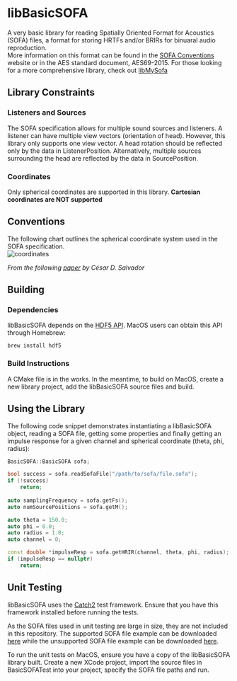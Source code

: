 # libBasicSOFA

A very basic library for reading Spatially Oriented Format for Acoustics (SOFA) files, a format for storing HRTFs and/or BRIRs for binuaral audio reproduction.  
More information on this format can be found in the [SOFA Conventions](https://www.sofaconventions.org/mediawiki/index.php/SOFA_(Spatially_Oriented_Format_for_Acoustics)) website or in the AES standard document, AES69-2015.  For those looking for a more comprehensive library, check out [libMySofa](https://github.com/hoene/libmysofa)


## Library Constraints
### Listeners and Sources
The SOFA specification allows for multiple sound sources and listeners.  A listener can have multiple view vectors (orientation of head).  However, this library only supports one view vector.  A head rotation should be reflected only by the data in ListenerPosition.  Alternatively, multiple sources surrounding the head are reflected by the data in SourcePosition.


### Coordinates
Only spherical coordinates are supported in this library.  **Cartesian coordinates are NOT supported**


## Conventions

The following chart outlines the spherical coordinate system used in the SOFA specification.  
![coordinates](/readme_resources/coordinates.png)


*From the following [paper](https://cesardsalvador.github.io/doc/salvador_2018_near_distance_hrtf_dataset.pdf) by César D. Salvador*


## Building
### Dependencies
libBasicSOFA depends on the [HDF5 API](https://www.hdfgroup.org).  MacOS users can obtain this API through Homebrew:
```shell
brew install hdf5
```


### Build Instructions
A CMake file is in the works.  In the meantime, to build on MacOS, create a new library project, add the libBasicSOFA source files and build.


## Using the Library
The following code snippet demonstrates instantiating a libBasicSOFA object, reading a SOFA file, getting some properties and finally getting an impulse response for a given channel and spherical coordinate (theta, phi, radius):


```c++
BasicSOFA::BasicSOFA sofa;

bool success = sofa.readSofaFile("/path/to/sofa/file.sofa");
if (!success)
    return;
    
auto samplingFrequency = sofa.getFs();
auto numSourcePositions = sofa.getM();

auto theta = 150.0;
auto phi = 0.0;
auto radius = 1.0;
auto channel = 0;

const double *impulseResp = sofa.getHRIR(channel, theta, phi, radius);
if (impulseResp == nullptr)
    return;
```


## Unit Testing
libBasicSOFA uses the [Catch2](https://github.com/catchorg/Catch2) test framework.  Ensure that you have this framework installed before running the tests.


As the SOFA files used in unit testing are large in size, they are not included in this repository.  The supported SOFA file example can be downloaded [here](https://drive.google.com/open?id=1s0GVAG0jt4RZWZEaUOzLjPo5cirXqhLW) while the unsupported SOFA file example can be downloaded [here](https://zenodo.org/record/160749#.Xw6XMy0ZNQI).


To run the unit tests on MacOS, ensure you have a copy of the libBasicSOFA library built.  Create a new XCode project, import the source files in BasicSOFATest into your project, specify the SOFA file paths and run.


